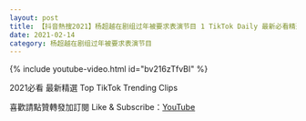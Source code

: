 ```yaml
---
layout: post
title: 【抖音熱搜2021】杨超越在剧组过年被要求表演节目 1 TikTok Daily 最新必看精選合集2021 02 14
date: 2021-02-14
category: 杨超越在剧组过年被要求表演节目
---
```


{% include youtube-video.html id="bv216zTfvBI" %}

2021必看 最新精選 Top TikTok Trending Clips

喜歡請點贊轉發加訂閱 Like & Subscribe：[YouTube](https://www.youtube.com/channel/UCAoR7VcanIPd04uEq_GIylA/videos)

